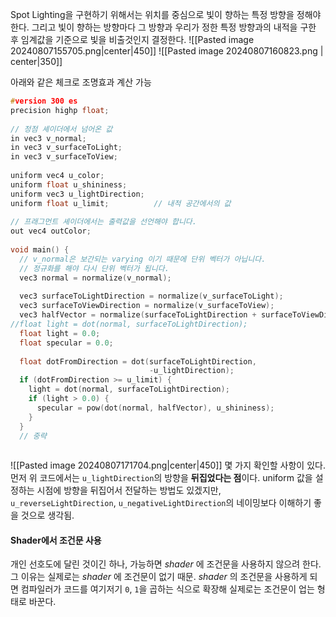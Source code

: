 Spot Lighting을 구현하기 위해서는 위치를 중심으로 빛이 향하는 특정 방향을 정해야한다. 그리고 빛이 향하는 방향마다 그 방향과 우리가 정한 특정 방향과의 내적을 구한 후 임계값을 기준으로 빛을 비출것인지 결정한다.
![[Pasted image 20240807155705.png|center|450]]
![[Pasted image 20240807160823.png | center|350]]

아래와 같은 체크로 조명효과 계산 가능 
```cpp  title:'Spotlight fragment shader' hl:11,12,26,29-36 ar:32-35
#version 300 es
precision highp float;
 
// 정점 셰이더에서 넘어온 값
in vec3 v_normal;
in vec3 v_surfaceToLight;
in vec3 v_surfaceToView;
 
uniform vec4 u_color;
uniform float u_shininess;
uniform vec3 u_lightDirection;
uniform float u_limit;          // 내적 공간에서의 값
 
// 프래그먼트 셰이더에서는 출력값을 선언해야 합니다.
out vec4 outColor;
 
void main() {
  // v_normal은 보간되는 varying 이기 때문에 단위 벡터가 아닙니다.
  // 정규화를 해야 다시 단위 벡터가 됩니다.
  vec3 normal = normalize(v_normal);
 
  vec3 surfaceToLightDirection = normalize(v_surfaceToLight);
  vec3 surfaceToViewDirection = normalize(v_surfaceToView);
  vec3 halfVector = normalize(surfaceToLightDirection + surfaceToViewDirection);
//float light = dot(normal, surfaceToLightDirection);
  float light = 0.0;
  float specular = 0.0;
 
  float dotFromDirection = dot(surfaceToLightDirection,
                               -u_lightDirection);
  if (dotFromDirection >= u_limit) {
    light = dot(normal, surfaceToLightDirection);
    if (light > 0.0) {
      specular = pow(dot(normal, halfVector), u_shininess);
    }
  }
  // 중략 
  
```

![[Pasted image 20240807171704.png|center|450]]
몇 가지 확인할 사항이 있다. 먼저 위 코드에서는 `u_lightDirection`의 방향을 **뒤집었다는 점**이다. uniform 값을 설정하는 시점에 방향을 뒤집어서 전달하는 방법도 있겠지만, `u_reverseLightDirection`, `u_negativeLightDirection`의 네이밍보다 이해하기 좋을 것으로 생각됨.
#### Shader에서 조건문 사용
개인 선호도에 달린 것이긴 하나, 가능하면 _shader_ 에 조건문을 사용하지 않으려 한다. 그 이유는 실제로는  _shader_ 에 조건문이 없기 때문.  _shader_ 의 조건문을 사용하게 되면 컴파일러가 코드를 여기저기 `0`, `1`을 곱하는 식으로 확장해 실제로는 조건문이 업는 형태로 바꾼다.